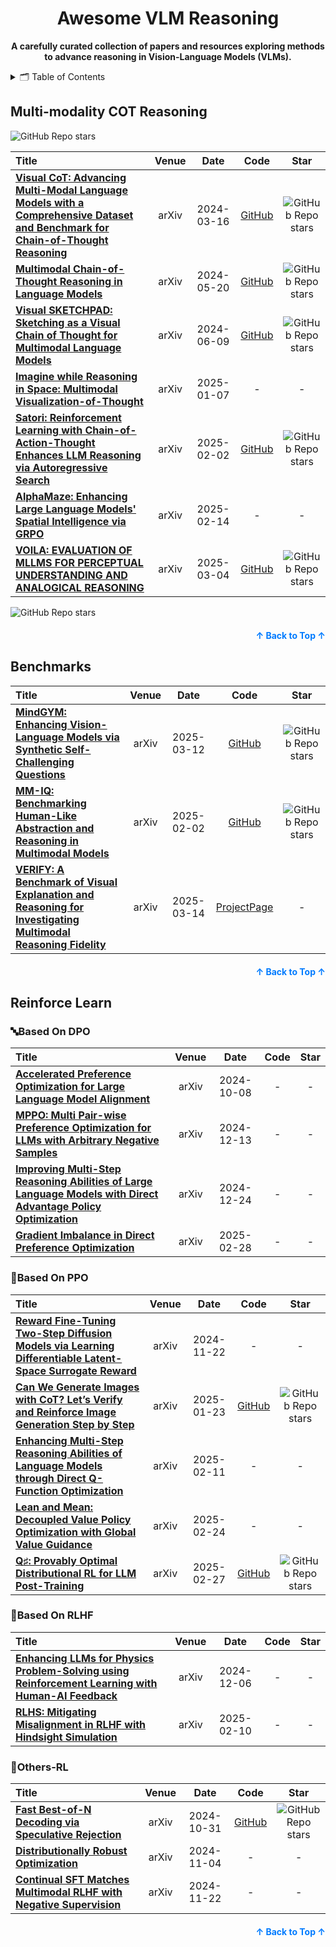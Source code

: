 <a name="readme-top"></a>

<p align="center"></p>

<h1 align="center">Awesome VLM Reasoning</h1>

<p align="center">
    <b> A carefully curated collection of papers and resources exploring methods to advance reasoning in Vision-Language Models (VLMs).</b>
</p>

<details>
  <summary>🗂️ Table of Contents</summary>
  <ol>
    <li><a href="#Multi-modality COT Reasoning">Multi-modality COT Reasoning</a></li>
    <li><a href="#Benchmarks">Benchmarks</a></li>
    <li><a href="#Reinforce-Learn">Reinforce Learning</a>
      <ul>
        <li><a href="#based-on-dpo">🔤 <em>DPO-based</em> reinforcement learning method</a></li>
        <li><a href="#based-on-ppo">🧠 <em>PPO-based</em> reinforcement learning method</a></li>
        <li><a href="#based-on-rlhf">🤏 <em>RLHF-based</em> reinforcement learning method</a></li>
        <li><a href="#others-rl">🔗 Other reinforcement learning methods</a></li>
      </ul>
    </li>
  </ol>
</details>

## Multi-modality COT Reasoning

![GitHub Repo stars](https://img.shields.io/github/stars/deepcs233/Visual-CoT?style=flat&label=%E2%AD%90)

| Title                                                                                                                                                               | Venue |    Date    |                          Code                          |                                                     Star                                                      |
|:--------------------------------------------------------------------------------------------------------------------------------------------------------------------|:-----:|:----------:|:------------------------------------------------------:|:-------------------------------------------------------------------------------------------------------------:| 
| [**Visual CoT: Advancing Multi-Modal Language Models with a Comprehensive Dataset and Benchmark for Chain-of-Thought Reasoning**](https://arxiv.org/abs/2403.16999) | arXiv | 2024-03-16 |   [GitHub](https://github.com/deepcs233/Visual-CoT)    |   ![GitHub Repo stars](https://img.shields.io/github/stars/deepcs233/Visual-CoT?style=flat&label=%E2%AD%90)   |
| [**Multimodal Chain-of-Thought Reasoning in Language Models**](https://arxiv.org/abs/2403.16999)                                                                    | arXiv | 2024-05-20 |  [GitHub](https://github.com/amazon-science/mm-cot/)   |  ![GitHub Repo stars](https://img.shields.io/github/stars/amazon-science/mm-cot?style=flat&label=%E2%AD%90)   |
| [**Visual SKETCHPAD: Sketching as a Visual Chain of Thought for Multimodal Language Models**](https://arxiv.org/abs/2406.09403)                                     | arXiv | 2024-06-09 | [GitHub](https://github.com/Yushi-Hu/VisualSketchpad/) | ![GitHub Repo stars](https://img.shields.io/github/stars/Yushi-Hu/VisualSketchpad?style=flat&label=%E2%AD%90) |
| [**Imagine while Reasoning in Space: Multimodal Visualization-of-Thought**](https://arxiv.org/abs/2501.07542)                                                       | arXiv | 2025-01-07 |                           -                            |                                                       -                                                       |
| [**Satori: Reinforcement Learning with Chain-of-Action-Thought Enhances LLM Reasoning via Autoregressive Search**](https://arxiv.org/abs/2502.02508)                | arXiv | 2025-02-02 | [GitHub](https://github.com/satori-reasoning/Satori/)  | ![GitHub Repo stars](https://img.shields.io/github/stars/satori-reasoning/Satori?style=flat&label=%E2%AD%90)  |
| [**AlphaMaze: Enhancing Large Language Models' Spatial Intelligence via GRPO**](https://arxiv.org/abs/2502.14669)                                                   | arXiv | 2025-02-14 |                           -                            |                                                       -                                                       |
| [**VOILA: EVALUATION OF MLLMS FOR PERCEPTUAL UNDERSTANDING AND ANALOGICAL REASONING**](https://arxiv.org/abs/2503.00043)                                            | arXiv | 2025-03-04 |       [GitHub](https://github.com/nlylmz/Voila/)       |       ![GitHub Repo stars](https://img.shields.io/github/stars/nlylmz/Voila?style=flat&label=%E2%AD%90)       |

![GitHub Repo stars](https://img.shields.io/github/stars/deepcs233/Visual-CoT?style=flat&label=%E2%AD%90)


<p align="right" style="font-size: 14px; color: #555; margin-top: 20px;">
    <a href="#readme-top" style="text-decoration: none; color: #007bff; font-weight: bold;">
        ↑ Back to Top ↑
    </a>
</p>

## Benchmarks

| Title                                                                                                                                             | Venue |    Date    |                         Code                          |                                                    Star                                                     |
|:--------------------------------------------------------------------------------------------------------------------------------------------------|:-----:|:----------:|:-----------------------------------------------------:|:-----------------------------------------------------------------------------------------------------------:|
| [**MindGYM: Enhancing Vision-Language Models via Synthetic Self-Challenging Questions**](https://arxiv.org/abs/2503.09499)                        | arXiv | 2025-03-12 | [GitHub]( https://github.com/modelscope/data-juicer/) | ![GitHub Repo stars](https://img.shields.io/github/stars/ModelScope/data-juicer?style=flat&label=%E2%AD%90) |
| [**MM-IQ: Benchmarking Human-Like Abstraction and Reasoning in Multimodal Models**](https://arxiv.org/abs/2502.00698v1)                           | arXiv | 2025-02-02 |       [GitHub](https://github.com/AceCHQ/MMIQ/)       |      ![GitHub Repo stars](https://img.shields.io/github/stars/AceCHQ/MMIQ?style=flat&label=%E2%AD%90)       |
| [**VERIFY: A Benchmark of Visual Explanation and Reasoning for Investigating Multimodal Reasoning Fidelity**](https://arxiv.org/abs/2503.11557v1) | arXiv | 2025-03-14 |     [ProjectPage](https://verify-eqh.pages.dev/)      |                                                      -                                                      |

<p align="right" style="font-size: 14px; color: #555; margin-top: 20px;">
    <a href="#readme-top" style="text-decoration: none; color: #007bff; font-weight: bold;">
        ↑ Back to Top ↑
    </a>
</p>

## Reinforce Learn

### 🔤Based On DPO

| Title                                                                                                                                                 | Venue |    Date    | Code | Star |
|:------------------------------------------------------------------------------------------------------------------------------------------------------|:-----:|:----------:|:----:|:----:|
| [**Accelerated Preference Optimization for Large Language Model Alignment**](https://arxiv.org/abs/2410.06293v1)                                      | arXiv | 2024-10-08 |  -   |  -   |
| [**MPPO: Multi Pair-wise Preference Optimization for LLMs with Arbitrary Negative Samples**](https://arxiv.org/abs/2412.15244v1)                      | arXiv | 2024-12-13 |  -   |  -   |
| [**Improving Multi-Step Reasoning Abilities of Large Language Models with Direct Advantage Policy Optimization**](https://arxiv.org/abs/2412.18279v1) | arXiv | 2024-12-24 |  -   |  -   |
| [**Gradient Imbalance in Direct Preference Optimization**](https://arxiv.org/abs/2502.20847v1)                                                        | arXiv | 2025-02-28 |  -   |  -   |

### 🧠Based On PPO

| Title                                                                                                                                            | Venue |    Date    |                            Code                             |                                                        Star                                                         |
|:-------------------------------------------------------------------------------------------------------------------------------------------------|:-----:|:----------:|:-----------------------------------------------------------:|:-------------------------------------------------------------------------------------------------------------------:|
| [**Reward Fine-Tuning Two-Step Diffusion Models via Learning Differentiable Latent-Space Surrogate Reward**](https://arxiv.org/abs/2411.15247v1) | arXiv | 2024-11-22 |                              -                              |                                                          -                                                          |
| [**Can We Generate Images with CoT? Let’s Verify and Reinforce Image Generation Step by Step**](https://arxiv.org/abs/2501.13926)                | arXiv | 2025-01-23 | [GitHub](https://github.com/ZiyuGuo99/Image-Generation-CoT) | ![GitHub Repo stars](https://img.shields.io/github/stars/ZiyuGuo99/Image-Generation-CoT?style=flat&label=%E2%AD%90) |
| [**Enhancing Multi-Step Reasoning Abilities of Language Models through Direct Q-Function Optimization**](https://arxiv.org/abs/2410.09302v2)     | arXiv | 2025-02-11 |                              -                              |                                                          -                                                          |
| [**Lean and Mean: Decoupled Value Policy Optimization with Global Value Guidance**](https://arxiv.org/abs/2502.16944v1)                          | arXiv | 2025-02-24 |                              -                              |                                                          -                                                          |
| [**Q♯: Provably Optimal Distributional RL for LLM Post-Training**](https://arxiv.org/abs/2502.20548v1)                                           | arXiv | 2025-02-27 |         [GitHub](https://github.com/jinpz/q_sharp)          |         ![GitHub Repo stars](https://img.shields.io/github/stars/jinpz/q_sharp?style=flat&label=%E2%AD%90)          |

### 🤏Based On RLHF

| Title                                                                                                                                    | Venue |    Date    | Code | Star |
|:-----------------------------------------------------------------------------------------------------------------------------------------|:-----:|:----------:|:----:|:----:|
| [**Enhancing LLMs for Physics Problem-Solving using Reinforcement Learning with Human-AI Feedback**](https://arxiv.org/abs/2412.06827v1) | arXiv | 2024-12-06 |  -   |  -   |
| [**RLHS: Mitigating Misalignment in RLHF with Hindsight Simulation**](https://arxiv.org/abs/2503.09499)                                  | arXiv | 2025-02-10 |  -   |  -   |

### 🔗Others-RL

| Title                                                                                                     | Venue |    Date    |                              Code                              |                                                          Star                                                          |
|:----------------------------------------------------------------------------------------------------------|:-----:|:----------:|:--------------------------------------------------------------:|:----------------------------------------------------------------------------------------------------------------------:|
| [**Fast Best-of-N Decoding via Speculative Rejection**](https://arxiv.org/abs/2410.20290v2)               | arXiv | 2024-10-31 | [GitHub](https://github.com/Zanette-Labs/SpeculativeRejection) | ![GitHub Repo stars](https://img.shields.io/github/stars/Zanette-Labs/SpeculativeRejection?style=flat&label=%E2%AD%90) |
| [**Distributionally Robust Optimization**](https://arxiv.org/abs/2411.02549)                              | arXiv | 2024-11-04 |                               -                                |                                                           -                                                            |
| [**Continual SFT Matches Multimodal RLHF with Negative Supervision**](https://arxiv.org/abs/2411.14797v1) | arXiv | 2024-11-22 |                               -                                |                                                           -                                                            |

<p align="right" style="font-size: 14px; color: #555; margin-top: 20px;">
    <a href="#readme-top" style="text-decoration: none; color: #007bff; font-weight: bold;">
        ↑ Back to Top ↑
    </a>
</p>
